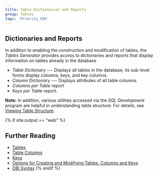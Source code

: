 ```yaml
---
title: Table Dictionaries and Reports
group: Tables
tags: 'Priority_SDK'
---
```


## Dictionaries and Reports 

In addition to enabling the construction and modification of tables, the
*Tables Generator* provides access to dictionaries and reports that
display information on tables already in the database

-   *Table Dictionary* --- Displays all tables in the database; its
    sub-level forms display columns, keys, and key columns.
-   *Column Dictionary* --- Displays attributes of all table columns.
-   *Columns per Table* report
-   *Keys per Table* report.

**Note:** In addition, various utilities accessed via the *SQL
Development* program are helpful in understanding table structure. For
details, see [Viewing Table
Structure](TableStructure ).

{% if site.output == "web" %}
## Further Reading 

-   [Tables](Tables )
-   [Table Columns](Table-Columns )
-   [Keys](Keys )
-   [Options for Creating and Modifying Tables, Columns and Keys](Create-Modify-Tables )
-   [DBI Syntax](DBI-Syntax )
{% endif %}